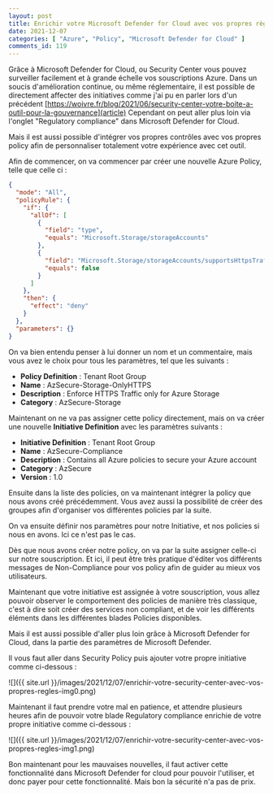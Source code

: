 ```yaml
---
layout: post
title: Enrichir votre Microsoft Defender for Cloud avec vos propres règles
date: 2021-12-07
categories: [ "Azure", "Policy", "Microsoft Defender for Cloud" ]
comments_id: 119 
---
```


Grâce à Microsoft Defender for Cloud, ou Security Center vous pouvez surveiller facilement et à grande échelle vos souscriptions Azure.
Dans un soucis d'amélioration continue, ou même réglementaire, il est possible de directement affecter des initiatives comme j'ai pu en parler lors d'un précédent [https://woivre.fr/blog/2021/06/security-center-votre-boite-a-outil-pour-la-gouvernance](article)
Cependant on peut aller plus loin via l'onglet "Regulatory compliance" dans Microsoft Defender for Cloud.

Mais il est aussi possible d'intégrer vos propres contrôles avec vos propres policy afin de personnaliser totalement votre expérience avec cet outil.

Afin de commencer, on va commencer par créer une nouvelle Azure Policy, telle que celle ci :

```json
{
  "mode": "All",
  "policyRule": {
    "if": {
      "allOf": [
        {
          "field": "type",
          "equals": "Microsoft.Storage/storageAccounts"
        },
        {
          "field": "Microsoft.Storage/storageAccounts/supportsHttpsTrafficOnly",
          "equals": false
        }
      ]
    },
    "then": {
      "effect": "deny"
    }
  },
  "parameters": {}
}
```

On va bien entendu penser à lui donner un nom et un commentaire, mais vous avez le choix pour tous les paramètres, tel que les suivants :

- **Policy Definition** : Tenant Root Group
- **Name** : AzSecure-Storage-OnlyHTTPS
- **Description** : Enforce HTTPS Traffic only for Azure Storage
- **Category** : AzSecure-Storage

Maintenant on ne va pas assigner cette policy directement, mais on va créer une nouvelle **Initiative Definition** avec les paramètres suivants :

- **Initiative Definition** : Tenant Root Group
- **Name** : AzSecure-Compliance
- **Description** : Contains all Azure policies to secure your Azure account
- **Category** : AzSecure
- **Version** : 1.0

Ensuite dans la liste des policies, on va maintenant intégrer la policy que nous avons créé précédemment.
Vous avez aussi la possibilité de créer des groupes afin d'organiser vos différentes policies par la suite.

On va ensuite définir nos paramètres pour notre Initiative, et nos policies si nous en avons. Ici ce n'est pas le cas.

Dès que nous avons créer notre policy, on va par la suite assigner celle-ci sur notre souscription. Et ici, il peut être très pratique d'éditer vos différents messages de Non-Compliance pour vos policy afin de guider au mieux vos utilisateurs.

Maintenant que votre initiative est assignée à votre souscription, vous allez pouvoir observer le comportement des policies de manière très classique, c'est à dire soit créer des services non compliant, et de voir les différents éléments dans les différentes blades Policies disponibles.

Mais il est aussi possible d'aller plus loin grâce à Microsoft Defender for Cloud, dans la partie des paramètres de Microsoft Defender.

Il vous faut aller dans Security Policy puis ajouter votre propre initiative comme ci-dessous :

![]({{ site.url }}/images/2021/12/07/enrichir-votre-security-center-avec-vos-propres-regles-img0.png)

Maintenant il faut prendre votre mal en patience, et attendre plusieurs heures afin de pouvoir votre blade Regulatory compliance enrichie de votre propre initiative comme ci-dessous :

![]({{ site.url }}/images/2021/12/07/enrichir-votre-security-center-avec-vos-propres-regles-img1.png)

Bon maintenant pour les mauvaises nouvelles, il faut activer cette fonctionnalité dans Microsoft Defender for cloud pour pouvoir l'utiliser, et donc payer pour cette fonctionnalité. Mais bon la sécurité n'a pas de prix.

